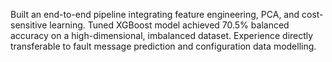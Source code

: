 Built an end-to-end pipeline integrating feature engineering, PCA, and cost-sensitive learning.
Tuned XGBoost model achieved 70.5% balanced accuracy on a high-dimensional, imbalanced dataset.
Experience directly transferable to fault message prediction and configuration data modelling.
